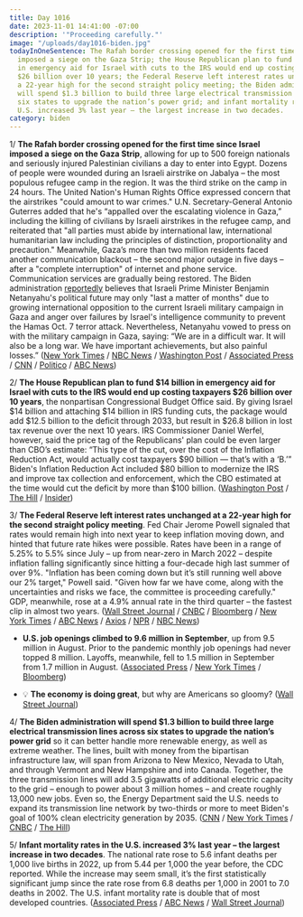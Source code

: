 ```yaml
---
title: Day 1016
date: 2023-11-01 14:41:00 -07:00
description: '"Proceeding carefully."'
image: "/uploads/day1016-biden.jpg"
todayInOneSentence: The Rafah border crossing opened for the first time since Israel
  imposed a siege on the Gaza Strip; the House Republican plan to fund $14 billion
  in emergency aid for Israel with cuts to the IRS would end up costing taxpayers
  $26 billion over 10 years; the Federal Reserve left interest rates unchanged at
  a 22-year high for the second straight policy meeting; the Biden administration
  will spend $1.3 billion to build three large electrical transmission lines across
  six states to upgrade the nation’s power grid; and infant mortality rates in the
  U.S. increased 3% last year – the largest increase in two decades.
category: biden
---
```


1/ **The Rafah border crossing opened for the first time since Israel imposed a siege on the Gaza Strip**, allowing for up to 500 foreign nationals and seriously injured Palestinian civilians a day to enter into Egypt. Dozens of people were wounded during an Israeli airstrike on Jabalya – the most populous refugee camp in the region. It was the third strike on the camp in 24 hours. The United Nation's Human Rights Office expressed concern that the airstrikes "could amount to war crimes." U.N. Secretary-General Antonio Guterres added that he's “appalled over the escalating violence in Gaza,” including the killing of civilians by Israeli airstrikes in the refugee camp, and reiterated that "all parties must abide by international law, international humanitarian law including the principles of distinction, proportionality and precaution." Meanwhile, Gaza’s more than two million residents faced another communication blackout – the second major outage in five days – after a "complete interruption" of internet and phone service. Communication services are gradually being restored. The Biden administration [reportedly](https://www.politico.com/news/2023/11/01/biden-administration-thinks-netanyahu-may-not-last-politically-00124849) believes that Israeli Prime Minister Benjamin Netanyahu's political future may only "last a matter of months" due to growing international opposition to the current Israeli military campaign in Gaza and anger over failures by Israel's intelligence community to prevent the Hamas Oct. 7 terror attack. Nevertheless, Netanyahu vowed to press on with the military campaign in Gaza, saying: “We are in a difficult war. It will also be a long war. We have important achievements, but also painful losses.” ([New York Times](https://www.nytimes.com/live/2023/11/01/world/israel-hamas-war-gaza-news) / [NBC News](https://www.nbcnews.com/news/world/live-blog/israel-hamas-war-live-updates-rcna123108) / [Washington Post](https://www.washingtonpost.com/world/2023/11/01/israel-war-hamas-news-gaza-palestine/) / [Associated Press](https://apnews.com/article/israel-hamas-war-live-updates-11-1-2023-7016eb9ebd6a7852c0ed71bc97f14d92) / [CNN](https://www.cnn.com/middleeast/live-news/israel-hamas-war-gaza-news-11-01-23/index.html) / [Politico](https://www.politico.com/news/2023/11/01/gaza-refugee-camp-israeli-strikes-00124706) / [ABC News](https://abcnews.go.com/International/live-updates/israel-gaza-egypt-russia-airport/?id=104468652))

2/ **The House Republican plan to fund $14 billion in emergency aid for Israel with cuts to the IRS would end up costing taxpayers $26 billion over 10 years**, the nonpartisan Congressional Budget Office said. By giving Israel $14 billion and attaching $14 billion in IRS funding cuts, the package would add $12.5 billion to the deficit through 2033, but result in $26.8 billion in lost tax revenue over the next 10 years. IRS Commissioner Daniel Werfel, however, said the price tag of the Republicans' plan could be even larger than CBO’s estimate: “This type of the cut, over the cost of the Inflation Reduction Act, would actually cost taxpayers $90 billion — that’s with a ‘B.’” Biden's Inflation Reduction Act included $80 billion to modernize the IRS and improve tax collection and enforcement, which the CBO estimated at the time would cut the deficit by more than $100 billion. ([Washington Post](https://www.washingtonpost.com/business/2023/11/01/israel-aid-irs-gop/) / [The Hill](https://thehill.com/homenews/house/4287168-house-gop-israel-irs-bill-add-deficit-cbo/) / [Insider](https://www.businessinsider.com/israel-war-funding-irs-cuts-cost-taxpayers-worsen-deficit-cbo-2023-11))

3/ **The Federal Reserve left interest rates unchanged at a 22-year high for the second straight policy meeting**. Fed Chair Jerome Powell signaled that rates would remain high into next year to keep inflation moving down, and hinted that future rate hikes were possible. Rates have been in a range of 5.25% to 5.5% since July – up from near-zero in March 2022 – despite inflation falling significantly since hitting a four-decade high last summer of over 9%. "Inflation has been coming down but it’s still running well above our 2% target," Powell said. "Given how far we have come, along with the uncertainties and risks we face, the committee is proceeding carefully." GDP, meanwhile, rose at a 4.9% annual rate in the third quarter – the fastest clip in almost two years. ([Wall Street Journal](https://www.wsj.com/economy/central-banking/fed-extends-rate-pause-but-keeps-door-open-to-another-hike-0fa978f8) / [CNBC](https://www.cnbc.com/2023/11/01/fed-meeting-november-2023-.html) / [Bloomberg](https://www.bloomberg.com/news/articles/2023-11-01/fed-holds-rates-at-22-year-high-signals-concern-on-yield-rise?sref=MIBMEEoj) / [New York Times](https://www.nytimes.com/live/2023/11/01/business/fed-meeting-interest-rates) / [ABC News](https://abcnews.go.com/Business/federal-reserve-expected-leave-interest-rates-unchanged-despite/story?id=104506849) / [Axios](https://www.axios.com/2023/11/01/fed-interest-rates-unchanged-november-2023) / [NPR](https://www.npr.org/2023/11/01/1209737069/federal-reserve-interest-rates-economy-inflation-jobs-unemployment) / [NBC News](https://www.nbcnews.com/business/economy/federal-reserve-keeps-interest-rates-unchanged-rate-hikes-this-year-rcna122957))

* **U.S. job openings climbed to 9.6 million in September**, up from  9.5 million in August. Prior to the pandemic monthly job openings had never topped 8 million. Layoffs, meanwhile, fell to 1.5 million in September from 1.7 million in August. ([Associated Press](https://apnews.com/article/job-openings-unemployment-economy-inflation-6da418b2cb68a6771a6f8f33767217d5) / [New York Times](https://www.nytimes.com/2023/11/01/business/economy/jolts-job-openings-layoffs-turnover.html) / [Bloomberg](https://www.bloomberg.com/news/articles/2023-11-01/us-job-openings-unexpectedly-rise-a-second-month-to-9-6-million?srnd=premium&sref=MIBMEEoj))

* 💡 **The economy is doing great**, but why are Americans so gloomy? ([Wall Street Journal](https://www.wsj.com/economy/the-economy-is-great-why-are-americans-in-such-a-rotten-mood-6e1044d8))

4/ **The Biden administration will spend $1.3 billion to build three large electrical transmission lines across six states to upgrade the nation’s power grid** so it can better handle more renewable energy, as well as extreme weather. The lines, built with money from the bipartisan infrastructure law, will span from Arizona to New Mexico, Nevada to Utah, and through Vermont and New Hampshire and into Canada. Together, the three transmission lines will add 3.5 gigawatts of additional electric capacity to the grid – enough to power about 3 million homes – and create roughly 13,000 new jobs. Even so, the Energy Department said the U.S. needs to expand its transmission line network by two-thirds or more to meet Biden's goal of 100% clean electricity generation by 2035. ([CNN](https://www.cnn.com/2023/10/30/politics/electric-transmission-lines-biden-climate/index.html) / [New York Times](https://www.nytimes.com/2023/10/30/climate/energy-department-electric-grid.html) / [CNBC](https://www.cnbc.com/2023/10/30/biden-investment-power-lines-aging-electric-grid.html) / [The Hill](https://thehill.com/policy/energy-environment/4280444-biden-administration-improved-power-lines/))

5/ **Infant mortality rates in the U.S. increased 3% last year – the largest increase in two decades**. The national rate rose to 5.6 infant deaths per 1,000 live births in 2022, up from 5.44 per 1,000 the year before, the CDC reported. While the increase may seem small, it’s the first statistically significant jump since the rate rose from 6.8 deaths per 1,000 in 2001 to 7.0 deaths in 2002. The U.S. infant mortality rate is double that of most developed countries. ([Associated Press](https://apnews.com/article/infant-deaths-us-cdc-mortality-c808796da0415b6ecc0629938421e1b5) / [ABC News](https://abcnews.go.com/Health/infant-mortality-rate-increases-3-2022-rising-1st/story?id=104505952) / [Wall Street Journal](https://www.wsj.com/health/the-death-rate-for-babies-in-america-rose-for-the-first-time-in-20-years-7a5429c5))